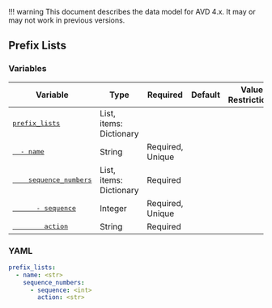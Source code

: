 !!! warning
    This document describes the data model for AVD 4.x. It may or may not work in previous versions.

## Prefix Lists

### Variables

| Variable | Type | Required | Default | Value Restrictions | Description |
| -------- | ---- | -------- | ------- | ------------------ | ----------- |
| [<samp>prefix_lists</samp>](## "prefix_lists") | List, items: Dictionary |  |  |  | Prefix Lists |
| [<samp>&nbsp;&nbsp;- name</samp>](## "prefix_lists.[].name") | String | Required, Unique |  |  | prefix_litss_name |
| [<samp>&nbsp;&nbsp;&nbsp;&nbsp;sequence_numbers</samp>](## "prefix_lists.[].sequence_numbers") | List, items: Dictionary | Required |  |  |  |
| [<samp>&nbsp;&nbsp;&nbsp;&nbsp;&nbsp;&nbsp;- sequence</samp>](## "prefix_lists.[].sequence_numbers.[].sequence") | Integer | Required, Unique |  |  | Sequence ID |
| [<samp>&nbsp;&nbsp;&nbsp;&nbsp;&nbsp;&nbsp;&nbsp;&nbsp;action</samp>](## "prefix_lists.[].sequence_numbers.[].action") | String | Required |  |  | action as string |

### YAML

```yaml
prefix_lists:
  - name: <str>
    sequence_numbers:
      - sequence: <int>
        action: <str>
```
